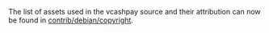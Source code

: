 The list of assets used in the vcashpay source and their attribution can now be found in [contrib/debian/copyright](../contrib/debian/copyright).

